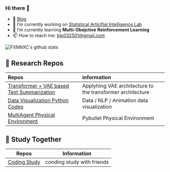 ### Hi there 👋

<!--
**fxnnxc/fxnnxc** is a ✨ _special_ ✨ repository because its `README.md` (this file) appears on your GitHub profile.

Here are some ideas to get you started:

- 🔭 I’m currently working on [SAIL](http://sailab.kaist.ac.kr/)
- 🌱 I’m currently learning **Text Summarization**
- 👯 I’m looking to collaborate on ...
- 🤔 I’m looking for help with ...
- 💬 Ask me about ...
- 📫 How to reach me: ...
- 😄 Pronouns: ...
- ⚡ Fun fact: ...
-->


- 👯 [Blog](https://jrc-park.tistory.com/)
- 🔭 I’m currently working on [Statistical Articifial Intelligence Lab](http://sailab.kaist.ac.kr/)
- 🌱 I’m currently learning **Multi-Obejctive Reinforcement Learning**
- 📫 How to reach me: bjp032501@gmail.com  

<kb>

![FXNNXC's github stats](https://github-readme-stats.vercel.app/api?username=fxnnxc&show_icons=true&hide_border=true) 

</kb>

## 🌱 Research Repos

|Repos|information|
|:--|:--|
[Transformer + VAE based Text Summarization ](https://github.com/fxnnxc/text_summarization)| Applyhing VAE architecture to the transformer architecture| 
|[Data Visualization Python Codes](https://github.com/fxnnxc/data/tree/main/visualize)|Data / NLP / Animation data visualization|
|[MultiAgent Physical Environment](https://github.com/fxnnxc/pybullet_multiagent_follow_env)|Pybullet Physical Environment|

## 🌱 Study Together

|Repos | Information |
|:-:|:-:|
|[Coding Study](https://github.com/fxnnxc/coding-Break-the-wall) | conding study with friends|
